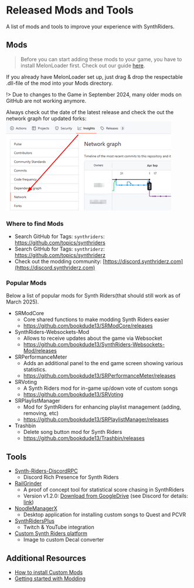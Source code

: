 # Released Mods and Tools

A list of mods and tools to improve your experience with SynthRiders.

## Mods

> Before you can start adding these mods to your game, you have to install MelonLoader first. Check out our guide [here](/installing-custom-content/pcvr/installing-mods/).

If you already have MelonLoader set up, just drag & drop the respectable .dll-file of the mod into your Mods directory.

!> Due to changes to the Game in September 2024, many older mods on GitHub are not working anymore.

Always check out the date of the latest release and check the out the network graph for updated forks:  
![](./.assets/810374813184700.png)

### Where to find Mods

- Search GitHub for Tags: `synthriders`: https://github.com/topics/synthriders
- Search GitHub for Tags: `synthriderz`: https://github.com/topics/synthriderz
- Check out the modding community: [https://discord.synthriderz.com](https://discord.synthriderz.com)

### Popular Mods

Below a list of popular mods for Synth Riders(that should still work as of March 2025).

- SRModCore
    - Core shared functions to make modding Synth Riders easier
    - https://github.com/bookdude13/SRModCore/releases
- SynthRiders-Websockets-Mod
    - Allows to receive updates about the game via Websocket
    - https://github.com/bookdude13/SynthRiders-Websockets-Mod/releases
- SRPerformanceMeter
    - Adds an additional panel to the end game screen showing various statistics.
    - https://github.com/bookdude13/SRPerformanceMeter/releases
- SRVoting
    - A Synth Riders mod for in-game up/down vote of custom songs
    - https://github.com/bookdude13/SRVoting
- SRPlaylistManager
    - Mod for SynthRiders for enhancing playlist management (adding, removing, etc)
    - https://github.com/bookdude13/SRPlaylistManager/releases
- Trashbin
    - Delete song button mod for Synth Riders
    - https://github.com/bookdude13/Trashbin/releases

## Tools

- [Synth-Riders-DiscordRPC](https://github.com/6uhrmittag/Synth-Riders-DiscordRPC)
    - Discord Rich Presence for Synth Riders
- [RailGrinder](https://github.com/tommaier123/RailGrinder)
    - A proof of concept tool for statistical score chasing in SynthRiders
    - Version v1.2.0: [Download from GoogleDrive](https://drive.google.com/file/d/1ys8XtL0sWSaq54W4TmrjPeWBpw8yt0Uz/view?usp=drive_link) (see Discord for details: [link](https://discord.com/channels/546769414226182202/546867101688791053/1332468376827854930))
- [NoodleManagerX](https://github.com/tommaier123/NoodleManagerX/releases)
    - Desktop application for installing custom songs to Quest and PCVR
- [SynthRidersPlus](https://github.com/hardcpp/SynthRidersPlus)
    - Twitch & YouTube integration
- [Custom Synth Riders platform](https://vrflad.com/synthriders/)
    - Image to custom Decal converter

## Additional Resources

- [How to install Custom Mods](/installing-custom-content/pcvr/installing-mods/)
- [Getting started with Modding](/modding/getting-started/)
